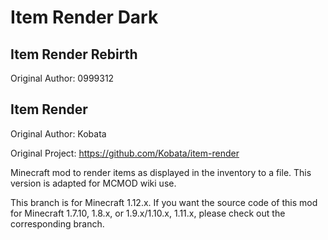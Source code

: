 # Item Render Dark

## Item Render Rebirth

Original Author: 0999312

## Item Render

Original Author: Kobata

Original Project: https://github.com/Kobata/item-render

Minecraft mod to render items as displayed in the inventory to a file. This version is adapted for MCMOD wiki use.

This branch is for Minecraft 1.12.x. If you want the source code of this mod for Minecraft 1.7.10, 1.8.x, or 1.9.x/1.10.x, 1.11.x, please check out the corresponding branch.

